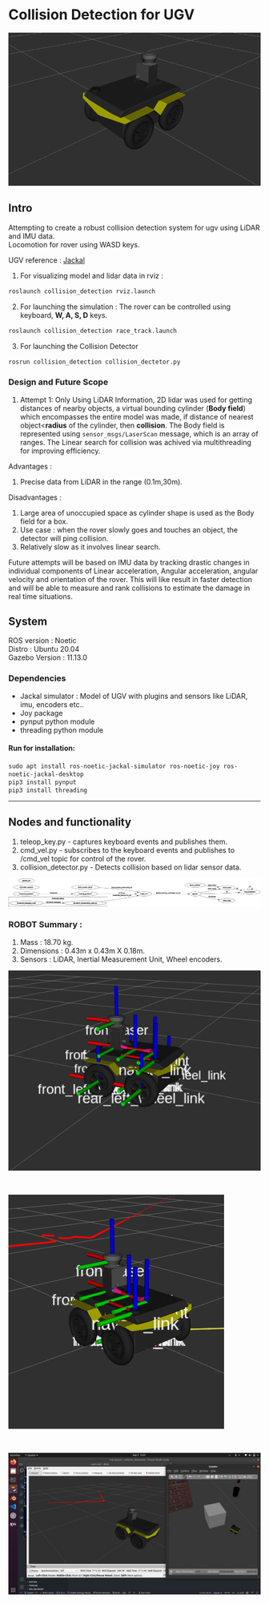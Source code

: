 # Collision Detection for UGV

![ROVER](screenshots/rover.png)

## Intro 

Attempting to create a robust collision detection system for ugv using LiDAR and IMU data. <br>
Locomotion for rover using WASD keys. <br>

UGV reference : [Jackal](https://docs.ros.org/en/noetic/api/jackal_tutorials/html/simulation.html) <br>

1. For visualizing model and lidar data in rviz : 
```bash
roslaunch collision_detection rviz.launch
```

2. For launching the simulation : 
The rover can be controlled using keyboard, **W, A, S, D** keys.

```bash
roslaunch collision_detection race_track.launch
```
3. For launching the Collision Detector
```bash
rosrun collision_detection collision_dectetor.py
```

### Design and Future Scope

1. Attempt 1: Only Using LiDAR Information, 2D lidar was used for getting distances of nearby objects, a virtual bounding cylinder (**Body field**) which encompasses the entire model was made, if distance of nearest object<**radius** of the cylinder, then **collision**. The Body field is represented using `sensor_msgs/LaserScan` message, which is an array of ranges. The Linear search for collision was achived via multithreading for improving efficiency. <br>

Advantages :
1. Precise data from LiDAR in the range (0.1m,30m). 

Disadvantages : <br>
1. Large area of unoccupied space as cylinder shape is used as the Body field for a box.
2. Use case : when the rover slowly goes and touches an object, the detector will ping collision.
3. Relatively slow as it involves linear search.

Future attempts will be based on IMU data by tracking drastic changes in individual components of Linear acceleration, Angular acceleration, angular velocity and orientation of the rover. This will like result in faster detection and will be able to measure and rank collisions to estimate the damage in real time situations.

## System

ROS version : Noetic <br>
Distro : Ubuntu 20.04 <br>
Gazebo Version : 11.13.0

### Dependencies 

- Jackal simulator : Model of UGV with plugins and sensors like LiDAR, imu, encoders etc..
- Joy package
- pynput python module
- threading python module

#### Run for installation: 
```
sudo apt install ros-noetic-jackal-simulator ros-noetic-joy ros-noetic-jackal-desktop
pip3 install pynput
pip3 install threading
``` 
---

## Nodes and functionality

1. teleop_key.py - captures keyboard events and publishes them.
2. cmd_vel.py - subscribes to the keyboard events and publishes to /cmd_vel topic for control of the rover.
3. collision_detector.py - Detects collision based on lidar sensor data.

![Alt text](screenshots/rosgraph.png)

### ROBOT Summary : 
1. Mass : 18.70 kg.
2. Dimensions : 0.43m x 0.43m X 0.18m.
3. Sensors : LiDAR, Inertial Measurement Unit, Wheel encoders.

![Alt text](screenshots/cropped/rviz_model_tf2.jpg)

<br>

![Alt text](screenshots/cropped/odometry_lidar_simulation.jpg)

<br>

![Alt text](screenshots/cropped/LIDAR_Visualization.jpg)